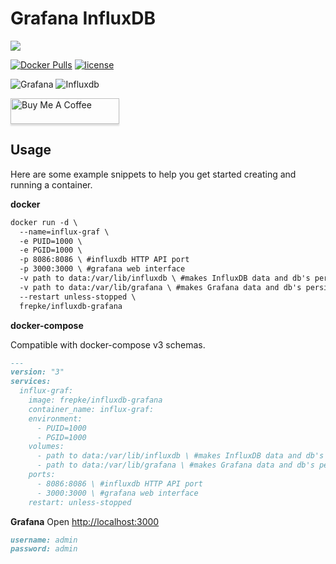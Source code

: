 # Grafana InfluxDB

![](https://www.influxdata.com/wp-content/uploads/grafana-dashboard-influxdb-1.png)

[![Docker Pulls](https://img.shields.io/docker/pulls/frepke/influxdb-grafana.svg?style=plastic)](https://hub.docker.com/repository/docker/frepke/influxdb-grafana)
[![license](https://img.shields.io/github/license/frepke/influxdb-grafana.svg?style=plastic)](https://hub.docker.com/repository/docker/frepke/influxdb-grafana)

![Grafana](https://img.shields.io/badge/Grafana-7.3.4-orange?style=plastic)
![Influxdb](https://img.shields.io/badge/InfluxDB-1.8.3-orange?style=plastic)

<a href="https://www.buymeacoffee.com/frepke" target="_blank"><img src="https://www.buymeacoffee.com/assets/img/custom_images/purple_img.png" alt="Buy Me A Coffee" style="height: 41px !important;width: 174px !important;box-shadow: 0px 3px 2px 0px rgba(190, 190, 190, 0.5) !important;-webkit-box-shadow: 0px 3px 2px 0px rgba(190, 190, 190, 0.5) !important;" ></a>

## Usage

Here are some example snippets to help you get started creating and running a container.

**docker**

```markdown
docker run -d \
  --name=influx-graf \
  -e PUID=1000 \
  -e PGID=1000 \
  -p 8086:8086 \ #influxdb HTTP API port
  -p 3000:3000 \ #grafana web interface
  -v path to data:/var/lib/influxdb \ #makes InfluxDB data and db's persistent
  -v path to data:/var/lib/grafana \ #makes Grafana data and db's persistent
  --restart unless-stopped \
  frepke/influxdb-grafana
```

**docker-compose**

Compatible with docker-compose v3 schemas.

```markdown
---
version: "3"
services:
  influx-graf:
    image: frepke/influxdb-grafana
    container_name: influx-graf:
    environment:
      - PUID=1000
      - PGID=1000
    volumes:
      - path to data:/var/lib/influxdb \ #makes InfluxDB data and db's persistent
      - path to data:/var/lib/grafana \ #makes Grafana data and db's persistent
    ports:
      - 8086:8086 \ #influxdb HTTP API port
      - 3000:3000 \ #grafana web interface
    restart: unless-stopped
```

**Grafana**
Open <http://localhost:3000>
```markdown
username: admin
password: admin
```
